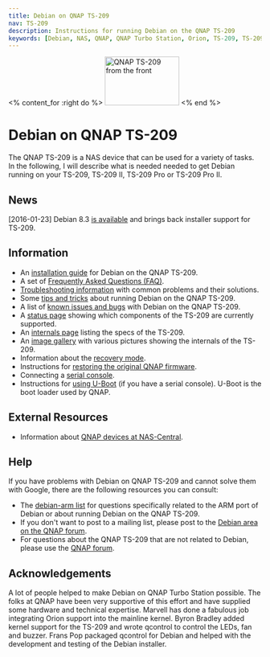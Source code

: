 ```yaml
---
title: Debian on QNAP TS-209
nav: TS-209
description: Instructions for running Debian on the QNAP TS-209
keywords: [Debian, NAS, QNAP, QNAP Turbo Station, Orion, TS-209, TS-209 II, TS-209 Pro, TS-209 Pro II]
---
```


<% content_for :right do %>
<img src = "images/r_ts209_front.jpg" class="border" alt="QNAP TS-209 from the front" width="148" height="97" />
<% end %>

<h1>Debian on QNAP TS-209</h1>

The QNAP TS-209 is a NAS device that can be used for a variety of tasks.
In the following, I will describe what is needed needed to get Debian
running on your TS-209, TS-209 II, TS-209 Pro or TS-209 Pro II.

<h2>News</h2>

[2016-01-23] Debian 8.3 <a
href="https://www.debian.org/News/2016/20160123">is available</a> and
brings back installer support for TS-209.

<h2>Information</h2>

<ul>

<li>An <a href = "install/">installation guide</a> for Debian on the QNAP
TS-209.</li>

<li>A set of <a href = "faq/">Frequently Asked Questions (FAQ)</a>.</li>

<li><a href = "troubleshooting/">Troubleshooting information</a> with common
problems and their solutions.</li>

<li>Some <a href = "tips/">tips and tricks</a> about running Debian on the
QNAP TS-209.</li>

<li>A list of <a href = "known-issues/">known issues and bugs</a> with
Debian on the QNAP TS-209.</li>

<li>A <a href = "status/">status page</a> showing which components of the
TS-209 are currently supported.</li>

<li>An <a href = "specs/">internals page</a> listing the specs of the
TS-209.</li>

<li>An <a href = "gallery/">image gallery</a> with various pictures showing
the internals of the TS-209.</li>

<li>Information about the <a href = "recovery/">recovery mode</a>.</li>

<li>Instructions for <a href = "deinstall/">restoring the original QNAP
firmware</a>.</li>

<li>Connecting a <a href = "serial/">serial console</a>.</li>

<li>Instructions for <a href = "uboot/">using U-Boot</a> (if you have a
serial console).  U-Boot is the boot loader used by QNAP.</li>

</ul>

<h2>External Resources</h2>

<ul>

<li>Information about <a href = "http://qnap.nas-central.org/">QNAP devices
at NAS-Central</a>.</li>

</ul>

<h2>Help</h2>

If you have problems with Debian on QNAP TS-209 and cannot solve them
with Google, there are the following resources you can consult:

<ul>

<li>The <a href = "http://lists.debian.org/debian-arm/">debian-arm list</a>
for questions specifically related to the ARM port of Debian or about
running Debian on the QNAP TS-209.</li>

<li>If you don't want to post to a mailing list, please post to the
<a href = "http://forum.qnap.com/viewforum.php?f=147">Debian area
on the QNAP forum</a>.</li>

<li>For questions about the QNAP TS-209 that are not related to Debian,
please use the <a href = "http://forum.qnap.com/">QNAP forum</a>.</li>

</ul>

<h2>Acknowledgements</h2>

A lot of people helped to make Debian on QNAP Turbo Station possible.  The
folks at QNAP have been very supportive of this effort and have supplied
some hardware and technical expertise.  Marvell has done a fabulous job
integrating Orion support into the mainline kernel.  Byron Bradley added
kernel support for the TS-209 and wrote qcontrol to control the LEDs, fan
and buzzer.  Frans Pop packaged qcontrol for Debian and helped with the
development and testing of the Debian installer.

